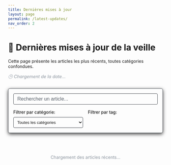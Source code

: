 ```yaml
---
title: Dernières mises à jour
layout: page
permalink: /latest-updates/
nav_order: 2
---
```


# <span>📰</span> Dernières mises à jour de la veille

<div class="latest-updates-header">
  <p>Cette page présente les articles les plus récents, toutes catégories confondues.</p>
  <p class="last-updated">🕒 <em id="last-updated-date">Chargement de la date...</em></p>
</div>

<div class="search-container">
  <div class="search-input-wrapper">
    <input 
      type="text" 
      id="articles-search" 
      class="search-input" 
      placeholder="Rechercher un article..."
      aria-label="Rechercher un article">
    <button id="search-clear" class="search-clear" aria-label="Effacer la recherche">×</button>
  </div>
  <div class="filter-options">
    <div class="filter-group">
      <label for="category-filter">Filtrer par catégorie:</label>
      <select id="category-filter" class="filter-select">
        <option value="all">Toutes les catégories</option>
        <option value="test">🧪 Tests</option>
        <option value="ui">🎨 UI</option>
        <option value="paradigm">🧠 Paradigmes</option>
        <option value="stack">🌐 Java/Angular</option>
      </select>
    </div>
    <div class="filter-group">
      <label for="tag-filter">Filtrer par tag:</label>
      <div id="tag-filters" class="tag-filters"></div>
    </div>
  </div>
</div>

<div id="articles-container" class="articles-container">
  <p class="loading">Chargement des articles récents...</p>
</div>

<div id="no-results" class="no-results" style="display: none;">
  <p>Aucun article ne correspond à votre recherche.</p>
  <button id="reset-filters" class="reset-btn">Réinitialiser les filtres</button>
</div>

<script>
document.addEventListener("DOMContentLoaded", () => {
  // Mettre à jour la date
  document.getElementById("last-updated-date").textContent = 
    `Dernière mise à jour : ${new Date().toLocaleDateString('fr-FR', {
      weekday: 'long',
      year: 'numeric',
      month: 'long',
      day: 'numeric'
    })}`;
  
  // Configuration des fichiers sources
  const sources = [
    { id: "auto_tests.md", category: "test", label: "🧪 Tests", color: "#4285F4" },
    { id: "auto_ui.md", category: "ui", label: "🎨 UI", color: "#EA4335" },
    { id: "auto_paradigmes.md", category: "paradigm", label: "🧠 Paradigmes", color: "#FBBC05" },
    { id: "auto_stack.md", category: "stack", label: "🌐 Java/Angular", color: "#34A853" }
  ];
  
  const baseUrl = window.location.origin + window.location.pathname.replace("latest-updates/", "").replace(/\/$/, "/");
  let allArticles = [];
  let allTags = new Set();
  
  // Charger tous les articles
  Promise.all(sources.map(source => 
    fetch(baseUrl + source.id)
      .then(res => res.text())
      .then(text => {
        // Extraire les articles avec regex
        const articles = [];
        const matches = text.match(/^- \[(.*?)\]\((.*?)\)(.*?)$/gm) || [];
        
        matches.forEach(match => {
          const parts = match.match(/^- \[(.*?)\]\((.*?)\)(.*)$/);
          if (parts) {
            const title = parts[1];
            const url = parts[2];
            const metadata = parts[3];
            
            // Extraire la date
            const dateMatch = metadata.match(/\*([^*]+)\*/);
            const dateStr = dateMatch ? dateMatch[1].trim() : null;
            let date = null;
            
            try {
              if (dateStr) {
                date = new Date(dateStr);
                if (isNaN(date)) date = null;
              }
            } catch (e) {
              date = null;
            }
            
            // Extraire les tags
            const tags = [];
            const tagMatches = metadata.match(/`#([^`]+)`/g) || [];
            tagMatches.forEach(tag => {
              const tagName = tag.replace(/`#|`/g, '');
              tags.push(tagName);
              allTags.add(tagName);
            });
            
            articles.push({
              title,
              url,
              date,
              dateStr: dateStr || "Date inconnue",
              tags,
              category: source.category,
              categoryLabel: source.label,
              color: source.color
            });
          }
        });
        
        return articles;
      })
      .catch(error => {
        console.error(`Erreur lors du chargement de ${source.id}:`, error);
        return [];
      })
  )).then(articlesArrays => {
    // Fusionner tous les articles
    allArticles = articlesArrays.flat();
    
    // Trier par date (du plus récent au plus ancien)
    allArticles.sort((a, b) => {
      if (a.date && b.date) return b.date - a.date;
      if (a.date) return -1;
      if (b.date) return 1;
      return 0;
    });
    
    // Générer les filtres de tags
    generateTagFilters(Array.from(allTags));
    
    // Afficher les articles
    displayArticles(allArticles);
    
    // Initialiser les écouteurs d'événements pour les filtres
    initFilters();
  });
  
  function generateTagFilters(tags) {
    const tagsContainer = document.getElementById("tag-filters");
    if (!tagsContainer) return;
    
    // Trier les tags par ordre alphabétique
    tags.sort();
    
    tags.forEach(tag => {
      const tagBtn = document.createElement("button");
      tagBtn.className = "tag-filter-btn";
      tagBtn.setAttribute("data-tag", tag);
      tagBtn.textContent = "#" + tag;
      tagBtn.addEventListener("click", function() {
        this.classList.toggle("active");
        filterArticles();
      });
      tagsContainer.appendChild(tagBtn);
    });
  }
  
  function displayArticles(articles) {
    const container = document.getElementById("articles-container");
    if (!container) return;
    
    container.innerHTML = "";
    
    if (articles.length === 0) {
      document.getElementById("no-results").style.display = "block";
      return;
    }
    
    document.getElementById("no-results").style.display = "none";
    
    articles.forEach(article => {
      const articleCard = document.createElement("div");
      articleCard.className = `article-card ${article.category}`;
      articleCard.setAttribute("data-category", article.category);
      articleCard.setAttribute("data-tags", article.tags.join(" "));
      
      // Formatage des tags
      const tagsHtml = article.tags.length > 0
        ? `<div class="article-tags">${article.tags.map(tag => `<span class="article-tag">#${tag}</span>`).join(" ")}</div>`
        : "";
      
      articleCard.innerHTML = `
        <div class="article-header">
          <span class="article-category" style="background-color: ${article.color}">
            ${article.categoryLabel}
          </span>
          <span class="article-date">${article.dateStr}</span>
        </div>
        <h3 class="article-title">
          <a href="${article.url}" target="_blank" rel="noopener noreferrer">${article.title}</a>
        </h3>
        ${tagsHtml}
      `;
      
      container.appendChild(articleCard);
    });
  }
  
  function initFilters() {
    // Recherche par texte
    const searchInput = document.getElementById("articles-search");
    if (searchInput) {
      searchInput.addEventListener("input", filterArticles);
    }
    
    // Bouton d'effacement de la recherche
    const clearButton = document.getElementById("search-clear");
    if (clearButton) {
      clearButton.addEventListener("click", function() {
        searchInput.value = "";
        filterArticles();
      });
    }
    
    // Filtre par catégorie
    const categoryFilter = document.getElementById("category-filter");
    if (categoryFilter) {
      categoryFilter.addEventListener("change", filterArticles);
    }
    
    // Bouton de réinitialisation
    const resetButton = document.getElementById("reset-filters");
    if (resetButton) {
      resetButton.addEventListener("click", function() {
        // Réinitialiser tous les filtres
        if (searchInput) searchInput.value = "";
        if (categoryFilter) categoryFilter.value = "all";
        
        // Désactiver tous les filtres de tags
        document.querySelectorAll(".tag-filter-btn.active").forEach(btn => {
          btn.classList.remove("active");
        });
        
        // Réafficher tous les articles
        filterArticles();
      });
    }
    
    // Vérifier si on arrive avec un paramètre de filtrage dans l'URL
    const urlParams = new URLSearchParams(window.location.search);
    const tagParam = urlParams.get("tag");
    
    if (tagParam) {
      // Activer le filtre de tag correspondant
      const tagButton = document.querySelector(`.tag-filter-btn[data-tag="${tagParam}"]`);
      if (tagButton) {
        tagButton.classList.add("active");
        filterArticles();
      }
    }
  }
  
  function filterArticles() {
    const searchInput = document.getElementById("articles-search");
    const categoryFilter = document.getElementById("category-filter");
    const activeTagButtons = document.querySelectorAll(".tag-filter-btn.active");
    const articles = document.querySelectorAll(".article-card");
    const clearButton = document.getElementById("search-clear");
    
    // Récupérer les valeurs des filtres
    const searchTerm = searchInput ? searchInput.value.toLowerCase() : "";
    const category = categoryFilter ? categoryFilter.value : "all";
    const activeTags = Array.from(activeTagButtons).map(btn => 
      btn.getAttribute("data-tag")
    );
    
    // Afficher/masquer le bouton d'effacement
    if (clearButton) {
      clearButton.style.display = searchTerm.length > 0 ? "block" : "none";
    }
    
    let visibleCount = 0;
    
    articles.forEach(article => {
      const title = article.querySelector(".article-title").textContent.toLowerCase();
      const articleCategory = article.getAttribute("data-category");
      const articleTags = article.getAttribute("data-tags").split(" ");
      
      // Vérifier si l'article correspond aux critères de recherche
      const matchesSearch = searchTerm === "" || title.includes(searchTerm);
      
      // Vérifier si l'article correspond à la catégorie sélectionnée
      const matchesCategory = category === "all" || articleCategory === category;
      
      // Vérifier si l'article a au moins un des tags sélectionnés
      const matchesTags = activeTags.length === 0 || 
        activeTags.some(tag => articleTags.includes(tag));
      
      // Afficher ou masquer l'article en fonction des filtres
      const isVisible = matchesSearch && matchesCategory && matchesTags;
      article.style.display = isVisible ? "block" : "none";
      
      if (isVisible) visibleCount++;
    });
    
    // Afficher ou masquer le message "Aucun résultat"
    document.getElementById("no-results").style.display = 
      visibleCount === 0 ? "block" : "none";
  }
});
</script>

<style>
  .latest-updates-header {
    margin-bottom: 1.5rem;
  }
  .last-updated {
    color: #8b949e;
    font-size: 0.9rem;
    font-style: italic;
  }

  .search-container {
    margin-bottom: 1.5rem;
    padding: 1rem;
    background-color: var(--color-sidebar-background);
    border: 1px solid #30363d;
    border-radius: 6px;
    box-shadow: 0 4px 12px rgba(0, 0, 0, 0.7);
  }

  .search-input-wrapper {
    position: relative;
    margin-bottom: 1rem;
  }
  .search-input {
    width: 100%;
    padding: 0.5rem 2.5rem 0.5rem 0.75rem;
    background-color: var(--color-background);
    border: 1px solid #30363d;
    border-radius: 4px;
    color: var(--color-text);
    font-size: 1rem;
    transition: border-color 0.2s, box-shadow 0.2s;
  }
  .search-input::placeholder {
    color: #586069;
  }
  .search-input:focus {
    border-color: var(--color-accent);
    box-shadow: 0 0 0 2px rgba(8, 247, 254, 0.3);
    outline: none;
  }

  .search-clear {
    position: absolute;
    right: 0.5rem;
    top: 50%;
    transform: translateY(-50%);
    background: none;
    border: none;
    font-size: 1.25rem;
    cursor: pointer;
    color: var(--color-accent-alt);
    display: none;
  }
  .search-clear.visible {
    display: block;
  }

  .filter-options {
    display: flex;
    flex-wrap: wrap;
    gap: 1rem;
  }
  .filter-group {
    flex: 1;
    min-width: 200px;
  }
  .filter-group label {
    display: block;
    margin-bottom: 0.5rem;
    font-weight: 500;
    color: var(--color-text);
  }
  .filter-select {
    width: 100%;
    padding: 0.5rem;
    background-color: var(--color-background);
    border: 1px solid #30363d;
    border-radius: 4px;
    color: var(--color-text);
  }

  .tag-filters {
    display: flex;
    flex-wrap: wrap;
    gap: 0.5rem;
    margin-bottom: 1rem;
  }
  .tag-filter-btn {
    background-color: #1b1d21;
    border: 1px solid #30363d;
    border-radius: 12px;
    padding: 0.25rem 0.75rem;
    font-size: 0.85rem;
    cursor: pointer;
    color: var(--color-text);
    transition: background-color 0.2s, color 0.2s;
  }
  .tag-filter-btn:hover {
    background-color: #30363d;
  }
  .tag-filter-btn.active {
    background-color: var(--color-accent);
    color: var(--color-background);
    border-color: var(--color-accent);
  }

  .articles-container {
    display: flex;
    flex-direction: column;
    gap: 1rem;
  }
  .article-card {
    background-color: var(--color-sidebar-background);
    border: 1px solid #30363d;
    border-radius: 8px;
    padding: 1rem;
    box-shadow: 0 4px 12px rgba(0, 0, 0, 0.7);
    transition: transform 0.2s, box-shadow 0.2s;
  }
  .article-card:hover {
    transform: translateY(-3px);
    box-shadow: 0 6px 16px rgba(0, 0, 0, 0.8);
  }

  .article-header {
    display: flex;
    justify-content: space-between;
    align-items: center;
    margin-bottom: 0.5rem;
  }
  .article-category {
    display: inline-block;
    padding: 0.25rem 0.5rem;
    border-radius: 12px;
    background: linear-gradient(135deg, var(--color-accent-alt), var(--color-accent));
    color: var(--color-background);
    font-size: 0.75rem;
    font-weight: 500;
  }
  .article-date {
    font-size: 0.85rem;
    color: #8b949e;
  }

  .article-title {
    margin: 0 0 0.75rem;
    font-size: 1.1rem;
    font-weight: 500;
  }
  .article-title a {
    color: var(--color-accent);
    text-decoration: none;
  }
  .article-title a:hover {
    text-decoration: underline;
  }

  .article-tags {
    display: flex;
    flex-wrap: wrap;
    gap: 0.5rem;
  }
  .article-tag {
    display: inline-block;
    padding: 0.15rem 0.5rem;
    border-radius: 12px;
    background-color: rgba(8, 247, 254, 0.1);
    color: var(--color-accent);
    font-size: 0.75rem;
  }

  .no-results {
    text-align: center;
    padding: 2rem;
    background-color: var(--color-sidebar-background);
    border: 1px solid #30363d;
    border-radius: 8px;
    color: var(--color-text);
  }

  .reset-btn {
    margin-top: 1rem;
    padding: 0.5rem 1rem;
    background-color: var(--color-accent);
    color: var(--color-background);
    border: none;
    border-radius: 4px;
    cursor: pointer;
    transition: background-color 0.2s, box-shadow 0.2s;
    box-shadow: 0 2px 8px rgba(0, 0, 0, 0.7);
  }
  .reset-btn:hover {
    background-color: var(--color-accent-alt);
    box-shadow: 0 4px 12px rgba(0, 0, 0, 0.8);
  }

  .loading {
    text-align: center;
    padding: 2rem;
    color: #8b949e;
  }

  /* Responsive */
  @media (max-width: 768px) {
    .filter-options {
      flex-direction: column;
    }
    .filter-group {
      width: 100%;
    }
  }
</style>
